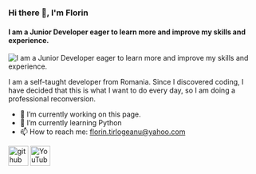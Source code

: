 ### Hi there 👋, I'm Florin
#### I am a Junior Developer eager to learn more and improve my skills and experience.
![I am a Junior Developer eager to learn more and improve my skills and experience.](banner.png)

I am a self-taught developer from Romania.
Since I discovered coding, I have decided that this is what I want to do every day, so I am doing a professional reconversion.


- 🔭 I’m currently working on this page. 
- 🌱 I’m currently learning Python 
- 📫 How to reach me: florin.tirlogeanu@yahoo.com 


[<img src='https://cdn.jsdelivr.net/npm/simple-icons@3.0.1/icons/github.svg' alt='github' height='40'>](https://github.com/FlorinTf)  [<img src='https://cdn.jsdelivr.net/npm/simple-icons@3.0.1/icons/youtube.svg' alt='YouTube' height='40'>](https://www.youtube.com/channel/https://www.youtube.com/channel/UCTVESVE0yPiwvg-VbrLGLuw)  

